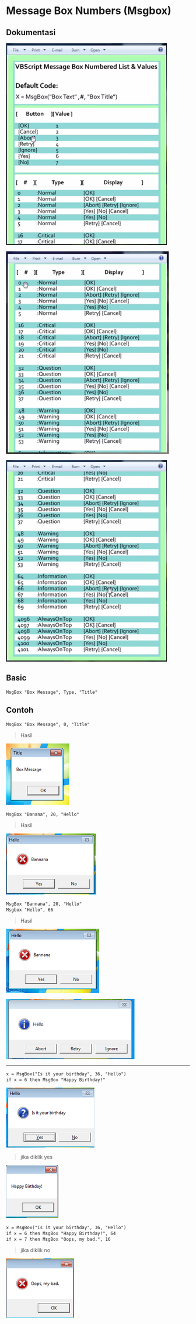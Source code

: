 # Message Box Numbers (Msgbox)

## Dokumentasi

![1](../asset/img/1/1.PNG)

![2](../asset/img/1/2.PNG)

![3](../asset/img/1/3.PNG)

## Basic

```vbs
MsgBox "Box Message", Type, "Title"
```

## Contoh

```vbs
MsgBox "Box Message", 0, "Title"
```

> Hasil

![4](../asset/img/1/4.PNG)

```vbs
MsgBox "Banana", 20, "Hello"
```

> Hasil

![5](../asset/img/1/5.PNG)

```vbs
MsgBox "Bannana", 20, "Hello"
Msgbox "Hello", 66
```

> Hasil

![6](../asset/img/1/6.PNG)

![7](../asset/img/1/7.PNG)

---

```vbs
x = MsgBox("Is it your birthday", 36, "Hello")
if x = 6 then MsgBox "Happy Birthday!"
```

![8](../asset/img/1/8.PNG)

> jika diklik yes

![9](../asset/img/1/9.PNG)

```vbs
x = MsgBox("Is it your birthday", 36, "Hello")
if x = 6 then MsgBox "Happy Birthday!", 64
if x = 7 then MsgBox "Oops, my bad.", 16
```

> jika diklik no

![10](../asset/img/1/10.PNG)
